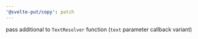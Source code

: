 ```yaml
---
'@svelte-put/copy': patch
---
```


pass additional to `TextResolver` function (`text` parameter callback variant)
